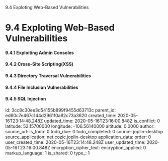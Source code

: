 9.4 Exploting Web-Based Vulnerabilities

# 9.4 Exploting Web-Based Vulnerabilities
#### 9.4.1 Exploiting Admin Consoles
#### 9.4.2 Cross-Site Scripting(XSS)
#### 9.4.3 Directory Traversal Vulnerabilities
#### 9.4.4 File Inclusion Vulnerabilities
#### 9.4.5 SQL Injection


id: 3cc8c30ee3d54155b899f9455d63713c
parent_id: ed60c7e467c144d2961f0a82c73a3620
created_time: 2020-05-16T23:14:48.248Z
updated_time: 2020-05-16T23:16:00.848Z
is_conflict: 0
latitude: 52.15700000
longitude: -106.56140000
altitude: 0.0000
author: 
source_url: 
is_todo: 0
todo_due: 0
todo_completed: 0
source: joplin-desktop
source_application: net.cozic.joplin-desktop
application_data: 
order: 0
user_created_time: 2020-05-16T23:14:48.248Z
user_updated_time: 2020-05-16T23:16:00.848Z
encryption_cipher_text: 
encryption_applied: 0
markup_language: 1
is_shared: 0
type_: 1